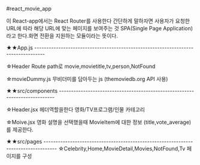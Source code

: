 #react_movie_app

이 React-app에서는 React Router를 사용한다
간단하게 말하자면 사용자가 요청한 URL에 따라 해당 URL에 맞는 페이지를 보여주는 것
SPA(Single Page Application)라고 한다.화면 전환을 지원하는 모듈이라는 뜻이다.

★★App.js ----------------------------------------------------------------------------------

☆Header
Route path로 movie,movietitle,tv,person,NotFound

☆movieDummy.js
무비더미를 담아두는 js (themoviedb.org API 사용)

★★src/components ----------------------------------------------------------------------------

☆Header.jsx
헤더역할을한다 영화/TV프로그램/인물 카테고리

☆Moive.jsx
영화 설명을 선택했을때 MovieItem에 대한 정보 (title,vote_average)를 제공한다.

★★src/pages -----------------------------------------------------------------------------------
☆Celebrity,Home,MovieDetail,Movies,NotFound,Tv 페이지를 구성
